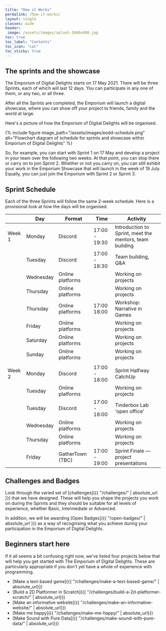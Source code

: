 ```yaml
---
title: "How it Works"
permalink: /how-it-works/
layout: single
classes: wide
header:
 image: /assets/images/splash-1660x400.jpg
toc: true
toc_label: "Contents"
toc_icon: "cat"
toc_sticky: true
---
```

## The sprints and the showcase
The Emporium of Digital Delights starts on 17 May 2021. There will be three Sprints, each of which will last 12 days. You can participate in any one of them, or any two, or all three. 

After all the Sprints are completed, the Emporium will launch a digital showcase, where you can show off your project to friends, family and the world at large.

Here's a picture of how the Emporium of Digital Delights will be organised. 

{% include figure image_path="/assets/images/eodd-schedule.png" alt="Flowchart diagram of schedule for sprints and showcase within Emporium of Digital Delights" %}

So, for example, you can start with Sprint 1 on 17 May and develop a project in your team over the following two weeks. At that point, you can stop there or carry on to join Sprint 2. Whether or not you carry on, you can still exhibit your work in the Emporium Showcase that will launch in the week of 19 July. Equally, you can just join the Emporium with Sprint 2 or Sprint 3.

## Sprint Schedule

Each of the three Sprints will follow the same 2-week schedule. Here is a provisional look at how the days will be organised.

|        | Day       | Format           | Time          | Activity                                                |
|--------|-----------|------------------|---------------|---------------------------------------------------------|
| Week 1 | Monday    | Discord          | 17:00 - 19:30 | Introduction to Sprint, meet the mentors, team building |
|        | Tuesday   | Discord          | 17:00 - 18:30 | Team building, Q&A                                      |
|        | Wednesday | Online platforms |               | Working on projects                                     |
|        | Thursday  | Online platforms |               | Working on projects                                     |
|        | Thursday  | Online platforms | 17:00  18:00  | Workshop: Narrative in Games                            |
|        | Friday    | Online platforms |               | Working on projects                                     |
|        | Saturday  | Online platforms |               | Working on projects                                     |
|        | Sunday    | Online platforms |               | Working on projects                                     |
|        |           |                  |               |                                                         |
| Week 2 | Monday    | Discord          | 17:00 - 18:00 | Sprint Halfway CatchUp                                  |
|        | Tuesday   | Online platforms |               | Working on projects                                     |
|        | Tuesday   | Discord          | 17:00 - 18:00 | Tinderbox Lab 'open office'                             |
|        | Wednesday | Online platforms |               | Working on projects                                     |
|        | Thursday  | Online platforms |               | Working on projects                                     |
|        | Friday    | GatherTown (TBC) | 17:00 - 19:00 | Sprint Finale — project presentations                   |


## Challenges and Badges

Look through the varied set of [challenges]({{ "/challenges/" | absolute_url }}) that we have designed. These will help you shape the projects you work on during the Sprints and they should be suitable for all levels of experience, whether Basic, Intermediate or Advanced.

In addition, we will be awarding [Open Badges]({{ "/open-badges/" | absolute_url }})  as a way of recognising what you achieve during your participation in the Emporium of Digital Delights.

## Beginners start here

If it all seems a bit confusing right now, we've listed four projects below that will help you get started with The Emporium of Digital Delights. These are particularly appropriate if you don't yet have a whole of experience with programming.

* [Make a text-based game]({{ "/challenges/make-a-text-based-game/" | absolute_url}})
* [Build a 2D Platformer in Scratch]({{ "/challenges/build-a-2d-platformer-scratch/" | absolute_url}})
* [Make an informative website]({{ "/challenges/make-an-informative-website/" | absolute_url}})
* [Make me happy]({{ "/challenges/make-me-happy/" | absolute_url}})
* [Make Sound with Pure Data]({{ "/challenges/make-sound-with-pure-data/" | absolute_url}})



